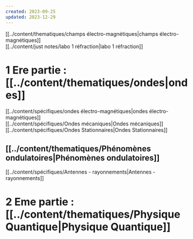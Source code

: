 ```yaml
---  
created: 2023-09-25  
updated: 2023-12-29  
---  
```

  
[[../content/thematiques/champs électro-magnétiques|champs électro-magnétiques]]  
[[../content/just notes/labo 1 réfraction|labo 1 réfraction]]  
  
# 1 Ere partie : [[../content/thematiques/ondes|ondes]]  
[[../content/spécifiques/ondes électro-magnétiques|ondes électro-magnétiques]]  
[[../content/spécifiques/Ondes mécaniques|Ondes mécaniques]]  
[[../content/spécifiques/Ondes Stationnaires|Ondes Stationnaires]]  
  
  
## [[../content/thematiques/Phénomènes ondulatoires|Phénomènes ondulatoires]]  
  
[[../content/spécifiques/Antennes - rayonnements|Antennes - rayonnements]]  
  
# 2 Eme partie : [[../content/thematiques/Physique Quantique|Physique Quantique]]  
  
  
  
